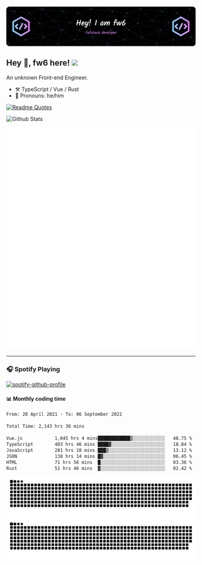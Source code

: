 ![Header](github-header-image.png)

## Hey 👋, fw6 here! <img src="https://github.githubassets.com/images/mona-whisper.gif" height="24" />


An unknown Front-end Engineer.

-   :hammer_and_pick: TypeScript / Vue / Rust
-   :man: Pronouns: he/him


[![Readme Quotes](https://quotes-github-readme.vercel.app/api?type=horizontal&theme=algolia)](https://github.com/piyushsuthar/github-readme-quotes)



![Github Stats](https://github-readme-stats.vercel.app/api?username=fw6&bg_color=30,e96443,904e95&title_color=fff&text_color=fff)

![](https://raw.githubusercontent.com/fw6/github-stats-transparent/output/generated/overview.svg)
![](https://raw.githubusercontent.com/fw6/github-stats-transparent/output/generated/languages.svg)


---

### 🎧 Spotify Playing

<!-- ![spotify-github-profile](/img/default.svg) -->

[![spotify-github-profile](https://spotify-github-profile.vercel.app/api/view?uid=r6wn4hdvypv0lkzyrj0e0pjct&cover_image=true&theme=default&bar_color=53b14f&bar_color_cover=true)](https://github.com/kittinan/spotify-github-profile)
#### :bar_chart: Monthly coding time

<!--START_SECTION:waka-->

```text
From: 28 April 2021 - To: 06 September 2022

Total Time: 2,143 hrs 36 mins

Vue.js            1,045 hrs 4 mins████████████▒░░░░░░░░░░░░   48.75 %
TypeScript        403 hrs 46 mins ████▓░░░░░░░░░░░░░░░░░░░░   18.84 %
JavaScript        281 hrs 10 mins ███▒░░░░░░░░░░░░░░░░░░░░░   13.12 %
JSON              138 hrs 14 mins █▓░░░░░░░░░░░░░░░░░░░░░░░   06.45 %
HTML              71 hrs 56 mins  █░░░░░░░░░░░░░░░░░░░░░░░░   03.36 %
Rust              51 hrs 46 mins  ▓░░░░░░░░░░░░░░░░░░░░░░░░   02.42 %
```

<!--END_SECTION:waka-->




![github contribution grid snake animation](https://raw.githubusercontent.com/platane/platane/output/github-contribution-grid-snake-dark.svg#gh-dark-mode-only)![github contribution grid snake animation](https://raw.githubusercontent.com/platane/platane/output/github-contribution-grid-snake.svg#gh-light-mode-only)
